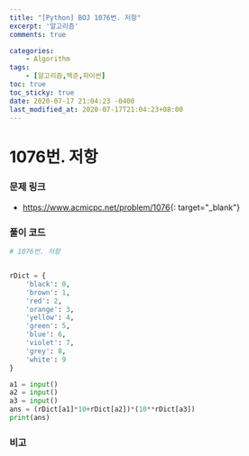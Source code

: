 ```yaml
---
title: "[Python] BOJ 1076번. 저항"
excerpt: '알고리즘'
comments: true

categories:
    - Algorithm
tags:
    - [알고리즘,백준,파이썬]
toc: true
toc_sticky: true
date: 2020-07-17 21:04:23 -0400
last_modified_at: 2020-07-17T21:04:23+08:00
---
```


# 1076번. 저항

### 문제 링크
- <https://www.acmicpc.net/problem/1076>{: target="\_blank"}

### 풀이 코드

```python
# 1076번. 저항


rDict = {
    'black': 0,
    'brown': 1,
    'red': 2,
    'orange': 3,
    'yellow': 4,
    'green': 5,
    'blue': 6,
    'violet': 7,
    'grey': 8,
    'white': 9
}

a1 = input()
a2 = input()
a3 = input()
ans = (rDict[a1]*10+rDict[a2])*(10**rDict[a3])
print(ans)
```

### 비고